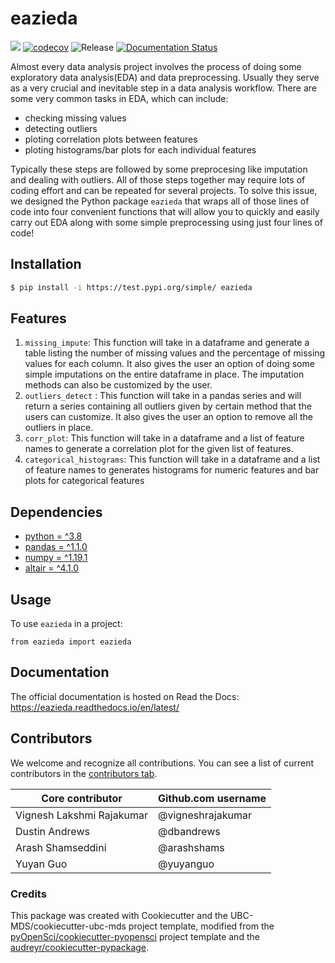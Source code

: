 # eazieda 

![](https://github.com/UBC-MDS/eazieda/workflows/build/badge.svg) [![codecov](https://codecov.io/gh/dbandrews/eazieda/branch/main/graph/badge.svg)](https://codecov.io/gh/dbandrews/eazieda) ![Release](https://github.com/UBC-MDS/eazieda/workflows/Release/badge.svg) [![Documentation Status](https://readthedocs.org/projects/eazieda/badge/?version=latest)](https://eazieda.readthedocs.io/en/latest/?badge=latest)

Almost every data analysis project involves the process of doing some exploratory data analysis(EDA) and data preprocessing. Usually they serve as a very crucial and inevitable step in a data analysis workflow. There are some very common tasks in EDA, which can include:

- checking missing values
- detecting outliers 
- ploting correlation plots between features
- ploting histograms/bar plots for each individual features 

Typically these steps are followed by some preprocesing like imputation and dealing with outliers. All of those steps together may require lots of coding effort and can be repeated for several projects. To solve this issue, we designed the Python package `eazieda` that wraps all of those lines of code into four convenient functions that will allow you to quickly and easily carry out EDA along with some simple preprocessing using just four lines of code!

## Installation

```bash
$ pip install -i https://test.pypi.org/simple/ eazieda
```

## Features

1.  `missing_impute`: This function will take in a dataframe and generate a table listing the number of missing values and the percentage of missing values for each column. It also gives the user an option of doing some simple imputations on the entire dataframe in place. The imputation methods can also be customized by the user.
2.  `outliers_detect` : This function will take in a pandas series and will return a series containing all outliers given by certain method that the users can customize. It also gives the user an option to remove all the outliers in place.
3.  `corr_plot`: This function will take in a dataframe and a list of feature names to generate a correlation plot for the given list of features.
4.  `categorical_histograms`: This function will take in a dataframe and a list of feature names to generates histograms for numeric features and bar plots for categorical features

## Dependencies

-   [python = \^3.8](https://www.python.org/)
-   [pandas = \^1.1.0](https://pandas.pydata.org/)
-   [numpy = \^1.19.1](https://numpy.org/)
-   [altair = \^4.1.0](https://altair-viz.github.io/)

## Usage

To use `eazieda` in a project:

```
from eazieda import eazieda
```

## Documentation

The official documentation is hosted on Read the Docs: https://eazieda.readthedocs.io/en/latest/

## Contributors

We welcome and recognize all contributions. You can see a list of current contributors in the [contributors tab](https://github.com/UBC-MDS/eazieda/graphs/contributors).

|  	 Core contributor| Github.com username| 
|---------|---|
|  Vignesh Lakshmi Rajakumar |  @vigneshrajakumar| 
|   Dustin Andrews|  @dbandrews| 
|  Arash Shamseddini | @arashshams| 
|  Yuyan Guo | @yuyanguo| 

### Credits

This package was created with Cookiecutter and the UBC-MDS/cookiecutter-ubc-mds project template, modified from the [pyOpenSci/cookiecutter-pyopensci](https://github.com/pyOpenSci/cookiecutter-pyopensci) project template and the [audreyr/cookiecutter-pypackage](https://github.com/audreyr/cookiecutter-pypackage).
